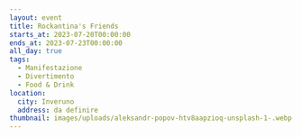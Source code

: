 ```yaml
---
layout: event
title: Rockantina's Friends
starts_at: 2023-07-20T00:00:00
ends_at: 2023-07-23T00:00:00
all_day: true
tags:
  - Manifestazione
  - Divertimento
  - Food & Drink
location:
  city: Inveruno
  address: da definire
thumbnail: images/uploads/aleksandr-popov-htv8aapzioq-unsplash-1-.webp
---
```

